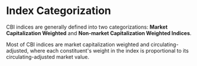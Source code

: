 # Index Categorization

CBI indices are generally defined into two categorizations: **Market Capitalization Weighted** and **Non-market Capitalization Weighted Indices**.

Most of CBI indices are market capitalization weighted and circulating-adjusted, where each constituent's weight in the index is proportional to its circulating-adjusted market value.
